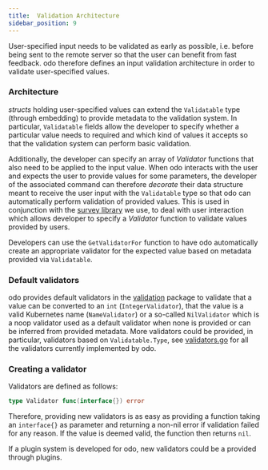 ```yaml
---
title:  Validation Architecture
sidebar_position: 9
---
```


User-specified input needs to be validated as early as possible, i.e. before being sent to the remote server so that the user can benefit from fast feedback. odo therefore defines an input validation architecture in order to validate user-specified values.

### Architecture

_structs_ holding user-specified values can extend the `Validatable` type (through embedding) to provide metadata to the validation system. In particular, `Validatable` fields allow the developer to specify whether a particular value needs to required and which kind of values it accepts so that the validation system can perform basic validation.

Additionally, the developer can specify an array of _Validator_ functions that also need to be applied to the input value. When odo interacts with the user and expects the user to provide values for some parameters, the developer of the associated command can therefore _decorate_ their data structure meant to receive the user input with the `Validatable` type so that odo can automatically perform validation of provided values. This is used in conjunction with the [survey library](https://github.com/AlecAivazis/survey) we use, to deal with user interaction which allows developer to specify a _Validator_ function to validate values provided by users.

Developers can use the `GetValidatorFor` function to have odo automatically create an appropriate validator for the expected value based on metadata provided via `Validatable`.

### Default validators

odo provides default validators in the [validation](https://github.com/openshift/odo/blob/main/pkg/odo/util/validation/validators.go) package to validate that a value can be converted to an `int` (`IntegerValidator`), that the value is a valid Kubernetes name (`NameValidator`) or a so-called `NilValidator` which is a noop validator used as a default validator when none is provided or can be inferred from provided metadata. More validators could be provided, in particular, validators based on `Validatable.Type`, see [validators.go](https://github.com/openshift/odo/blob/main/pkg/odo/util/validation/validators.go) for all the validators currently implemented by odo.

### Creating a validator

Validators are defined as follows: 
```go
type Validator func(interface{}) error
```
Therefore, providing new validators is as easy as providing a function taking an `interface{}` as parameter and returning a non-nil error if validation failed for any reason. If the value is deemed valid, the function then returns `nil`.

If a plugin system is developed for odo, new validators could be a provided through plugins.
